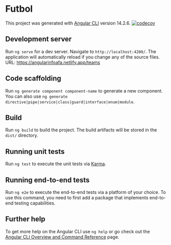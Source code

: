 # Futbol

This project was generated with [Angular CLI](https://github.com/angular/angular-cli) version 14.2.6.
[![codecov](https://codecov.io/gh/LautaroArizmendi/angular-futbol-tecweb/graph/badge.svg?token=45HQF37FQO)](https://codecov.io/gh/LautaroArizmendi/angular-futbol-tecweb)

## Development server

Run `ng serve` for a dev server. Navigate to `http://localhost:4200/`. The application will automatically reload if you change any of the source files.
URL: https://angularinfoafa.netlify.app/teams 

## Code scaffolding

Run `ng generate component component-name` to generate a new component. You can also use `ng generate directive|pipe|service|class|guard|interface|enum|module`.

## Build

Run `ng build` to build the project. The build artifacts will be stored in the `dist/` directory.

## Running unit tests

Run `ng test` to execute the unit tests via [Karma](https://karma-runner.github.io).

## Running end-to-end tests

Run `ng e2e` to execute the end-to-end tests via a platform of your choice. To use this command, you need to first add a package that implements end-to-end testing capabilities.

## Further help

To get more help on the Angular CLI use `ng help` or go check out the [Angular CLI Overview and Command Reference](https://angular.io/cli) page.
